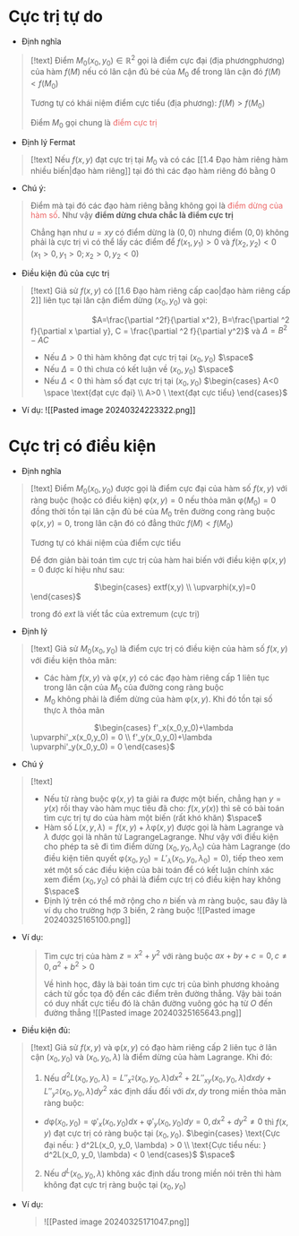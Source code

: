 
# Cực trị tự do

- Định nghĩa
>[!text]
>Điểm $M_0(x_0,y_0)\in \mathbb R^2$ gọi là điểm cực đại (địa phươngphương) của hàm $f(M)$ nếu có lân cận đủ bé của $M_0$ để trong lân cận đó $f(M) < f(M_0)$
>
>Tương tự có khái niệm điểm cực tiểu (địa phương): $f(M) > f(M_0)$
>
>Điểm $M_0$ gọi chung là <span style="color:#ec6565">điểm cực trị</span>

- Định lý Fermat
>[!text]
>Nếu $f(x,y)$ đạt cực trị tại $M_0$ và có các [[1.4 Đạo hàm riêng hàm nhiều biến|đạo hàm riêng]] tại đó thì các đạo hàm riêng đó bằng 0

- Chú ý:
>Điểm mà tại đó các đạo hàm riêng bằng không gọi là <span style="color:#ec6565">điểm dừng của hàm số</span>. Như vậy **điểm dừng chưa chắc là điểm cực trị**
>
>Chẳng hạn như $u=xy$ có điểm dừng là $(0,0)$ nhưng điểm $(0,0)$ không phải là cực trị vì có thể lấy các điểm để $f(x_1, y_1) >0$ và $f(x_2, y_2) <0$  ($x_1>0, y_1 >0; x_2>0, y_2<0$)

- Điều kiện đủ của cực trị
>[!text]
>Giả sử $f(x,y)$ có [[1.6 Đạo hàm riêng cấp cao|đạo hàm riêng cấp 2]] liên tục tại lân cận điểm dừng $(x_0, y_0)$ và gọi:
>
>$\hspace{3cm}$$A=\frac{\partial ^2f}{\partial x^2}, B=\frac{\partial ^2 f}{\partial x \partial y}, C = \frac{\partial ^2 f}{\partial y^2}$ và $\Delta=B^2-AC$
>
>+ Nếu $\Delta > 0$ thì hàm không đạt cực trị tại $(x_0,y_0)$
>$\space$
>+ Nếu $\Delta = 0$ thì chưa có kết luận về $(x_0,y_0)$
>$\space$
>+ Nếu $\Delta < 0$ thì hàm số đạt cực trị tại $(x_0,y_0)$ $\begin{cases} A<0 \space \text{đạt cực đại} \\ A>0 \ \text{đạt cực tiểu} \end{cases}$

- Ví dụ:
	![[Pasted image 20240324223322.png]]

# Cực trị có điều kiện

- Định nghĩa
>[!text]
>Điểm $M_0(x_0, y_0)$ được gọi là điểm cực đại của hàm số $f(x,y)$ với ràng buộc (hoặc có điều kiện) $\upvarphi(x,y)=0$ nếu thỏa mãn $\upvarphi(M_0)=0$ đồng thời tồn tại lân cận đủ bé của $M_0$ trên đường cong ràng buộc $\upvarphi(x,y)=0$, trong lân cận đó có đẳng thức $f(M)<f(M_0)$
>
>Tương tự có khái niệm của điểm cực tiểu
>
>Để đơn giản bài toán tìm cực trị của hàm hai biến với điều kiện $\upvarphi(x,y)=0$ được kí hiệu như sau:
>
>$\hspace{3cm}$ $\begin{cases} extf(x,y) \\ \upvarphi(x,y)=0 \end{cases}$
>
>trong đó $ext$ là viết tắc của extremum (cực trị)

- Định lý
>[!text]
>Giả sử $M_0(x_0, y_0)$ là điểm cực trị có điều kiện của hàm số $f(x,y)$ với điều kiện thỏa mãn:
>
>+ Các hàm $f(x,y)$ và $\upvarphi(x,y)$ có các đạo hàm riêng cấp 1 liên tục trong lân cận của $M_0$ của đường cong ràng buộc
>+ $M_0$ không phải là điểm dừng của hàm $\upvarphi(x,y)$. Khi đó tồn tại số thực $\lambda$ thỏa mãn
>
>$\hspace{3cm}$ $\begin{cases} f'_x(x_0,y_0)+\lambda \upvarphi'_x(x_0,y_0) = 0 \\ f'_y(x_0,y_0)+\lambda \upvarphi'_y(x_0,y_0) = 0 \end{cases}$

- Chú ý
>[!text]
>+ Nếu từ ràng buộc $\upvarphi(x,y)$ ta giải ra được một biến, chẳng hạn $y=y(x)$ rồi thay vào hàm mục tiêu đã cho: $f(x,y(x))$ thì sẽ có bài toán tìm cực trị tự do của hàm một biến (rất khó khăn)
>$\space$
>+ Hàm số $L(x,y,\lambda) = f(x,y)+\lambda\upvarphi(x,y)$ được gọi là hàm Lagrange và $\lambda$ được gọi là nhân tử LagrangeLagrange. Như vậy với điều kiện cho phép ta sẽ đi tìm điểm dừng $(x_0, y_0, \lambda_0)$ của hàm Lagrange (do điều kiện tiên quyết $\upvarphi(x_0,y_0) = L'_\lambda (x_0, y_0, \lambda_0) =0$), tiếp theo xem xét một số các điều kiện của bài toán để có kết luận chính xác xem điểm $(x_0, y_0)$ có phải là điểm cực trị có điều kiện hay không
>$\space$
>+ Định lý trên có thể mở rộng cho $n$ biến và $m$ ràng buộc, sau đây là ví dụ cho trường hợp 3 biến, 2 ràng buộc
>![[Pasted image 20240325165100.png]]

- Ví dụ:
	>	Tìm cực trị của hàm $z=x^2+y^2$ với ràng buộc $ax+by+c=0, c\neq 0, a^2+b^2>0$ 
	>	
	>	Về hình học, đây là bài toán tìm cực trị của bình phương khoảng cách từ gốc tọa độ đến các điểm trên đường thẳng. Vậy bài toán có duy nhất cực tiểu đó là chân đường vuông góc hạ từ $O$ đến đường thẳng
	>	![[Pasted image 20240325165643.png]]

- Điều kiện đủ:
>[!text]
>Giả sử $f(x,y)$ và $\upvarphi(x,y)$ có đạo hàm riêng cấp 2 liên tục ở lân cận $(x_0, y_0)$ và $(x_0, y_0, \lambda)$ là điểm dừng của hàm Lagrange. Khi đó:
>
>1. Nếu $d^2 L(x_0, y_0, \lambda) = L''_{x^2}(x_0, y_0, \lambda)dx^2 + 2L''_{xy}(x_0, y_0, \lambda)dxdy + L''_{y^2}(x_0, y_0, \lambda)dy^2$ xác định dấu đối với $dx, dy$ trong miền thỏa mãn ràng buộc: 
>	+ $d\upvarphi(x_0, y_0) = \upvarphi '_x(x_0, y_0)dx+\upvarphi'_y(x_0,y_0)dy=0, dx^2+dy^2\neq 0$ thì $f(x,y)$ đạt cực trị có ràng buộc tại $(x_0,y_0)$. $\begin{cases} \text{Cực đại nếu: } d^2L(x_0, y_0, \lambda) > 0 \\ \text{Cực tiểu nếu: } d^2L(x_0, y_0, \lambda) < 0 \end{cases}$
>$\space$
>2. Nếu $d^L(x_0, y_0, \lambda)$ không xác định dấu trong miền nói trên thì hàm không đạt cực trị ràng buộc tại $(x_0,y_0)$

- Ví dụ:
	>![[Pasted image 20240325171047.png]]




